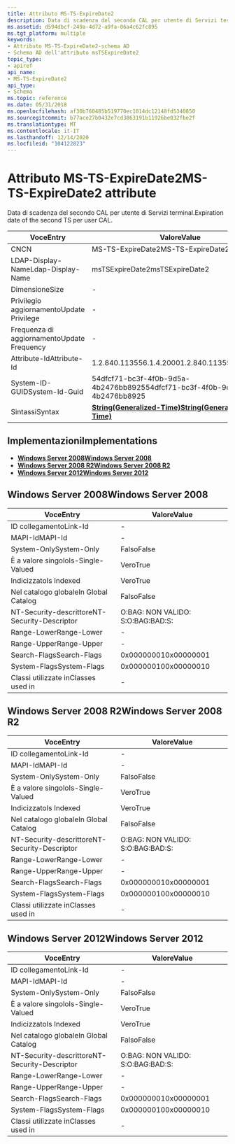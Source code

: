 ```yaml
---
title: Attributo MS-TS-ExpireDate2
description: Data di scadenza del secondo CAL per utente di Servizi terminal.
ms.assetid: d594dbcf-249a-4d72-a9fa-06a4c62fc895
ms.tgt_platform: multiple
keywords:
- Attributo MS-TS-ExpireDate2-schema AD
- Schema AD dell'attributo msTSExpireDate2
topic_type:
- apiref
api_name:
- MS-TS-ExpireDate2
api_type:
- Schema
ms.topic: reference
ms.date: 05/31/2018
ms.openlocfilehash: af30b760485b519770ec1014dc12148fd5340850
ms.sourcegitcommit: b77ace27b0432e7cd3863191b11926be032fbe2f
ms.translationtype: MT
ms.contentlocale: it-IT
ms.lasthandoff: 12/14/2020
ms.locfileid: "104122823"
---
```

# <a name="ms-ts-expiredate2-attribute"></a><span data-ttu-id="54f8b-105">Attributo MS-TS-ExpireDate2</span><span class="sxs-lookup"><span data-stu-id="54f8b-105">MS-TS-ExpireDate2 attribute</span></span>

<span data-ttu-id="54f8b-106">Data di scadenza del secondo CAL per utente di Servizi terminal.</span><span class="sxs-lookup"><span data-stu-id="54f8b-106">Expiration date of the second TS per user CAL.</span></span>



| <span data-ttu-id="54f8b-107">Voce</span><span class="sxs-lookup"><span data-stu-id="54f8b-107">Entry</span></span> | <span data-ttu-id="54f8b-108">Valore</span><span class="sxs-lookup"><span data-stu-id="54f8b-108">Value</span></span> |
|-------------------|---------------------------------------------------------------|
| <span data-ttu-id="54f8b-109">CN</span><span class="sxs-lookup"><span data-stu-id="54f8b-109">CN</span></span>                | <span data-ttu-id="54f8b-110">MS-TS-ExpireDate2</span><span class="sxs-lookup"><span data-stu-id="54f8b-110">MS-TS-ExpireDate2</span></span>                                             |
| <span data-ttu-id="54f8b-111">LDAP-Display-Name</span><span class="sxs-lookup"><span data-stu-id="54f8b-111">Ldap-Display-Name</span></span> | <span data-ttu-id="54f8b-112">msTSExpireDate2</span><span class="sxs-lookup"><span data-stu-id="54f8b-112">msTSExpireDate2</span></span>                                               |
| <span data-ttu-id="54f8b-113">Dimensione</span><span class="sxs-lookup"><span data-stu-id="54f8b-113">Size</span></span>              | \-                                                            |
| <span data-ttu-id="54f8b-114">Privilegio aggiornamento</span><span class="sxs-lookup"><span data-stu-id="54f8b-114">Update Privilege</span></span>  | \-                                                            |
| <span data-ttu-id="54f8b-115">Frequenza di aggiornamento</span><span class="sxs-lookup"><span data-stu-id="54f8b-115">Update Frequency</span></span>  | \-                                                            |
| <span data-ttu-id="54f8b-116">Attribute-Id</span><span class="sxs-lookup"><span data-stu-id="54f8b-116">Attribute-Id</span></span>      | <span data-ttu-id="54f8b-117">1.2.840.113556.1.4.2000</span><span class="sxs-lookup"><span data-stu-id="54f8b-117">1.2.840.113556.1.4.2000</span></span>                                       |
| <span data-ttu-id="54f8b-118">System-ID-GUID</span><span class="sxs-lookup"><span data-stu-id="54f8b-118">System-Id-Guid</span></span>    | <span data-ttu-id="54f8b-119">54dfcf71-bc3f-4f0b-9d5a-4b2476bb8925</span><span class="sxs-lookup"><span data-stu-id="54f8b-119">54dfcf71-bc3f-4f0b-9d5a-4b2476bb8925</span></span>                          |
| <span data-ttu-id="54f8b-120">Sintassi</span><span class="sxs-lookup"><span data-stu-id="54f8b-120">Syntax</span></span>            | [<span data-ttu-id="54f8b-121">**String(Generalized-Time)**</span><span class="sxs-lookup"><span data-stu-id="54f8b-121">**String(Generalized-Time)**</span></span>](s-string-generalized-time.md) |



## <a name="implementations"></a><span data-ttu-id="54f8b-122">Implementazioni</span><span class="sxs-lookup"><span data-stu-id="54f8b-122">Implementations</span></span>

-   [<span data-ttu-id="54f8b-123">**Windows Server 2008**</span><span class="sxs-lookup"><span data-stu-id="54f8b-123">**Windows Server 2008**</span></span>](#windows-server-2008)
-   [<span data-ttu-id="54f8b-124">**Windows Server 2008 R2**</span><span class="sxs-lookup"><span data-stu-id="54f8b-124">**Windows Server 2008 R2**</span></span>](#windows-server-2008-r2)
-   [<span data-ttu-id="54f8b-125">**Windows Server 2012**</span><span class="sxs-lookup"><span data-stu-id="54f8b-125">**Windows Server 2012**</span></span>](#windows-server-2012)

## <a name="windows-server-2008"></a><span data-ttu-id="54f8b-126">Windows Server 2008</span><span class="sxs-lookup"><span data-stu-id="54f8b-126">Windows Server 2008</span></span>



| <span data-ttu-id="54f8b-127">Voce</span><span class="sxs-lookup"><span data-stu-id="54f8b-127">Entry</span></span> | <span data-ttu-id="54f8b-128">Valore</span><span class="sxs-lookup"><span data-stu-id="54f8b-128">Value</span></span> |
|------------------------|--------------|
| <span data-ttu-id="54f8b-129">ID collegamento</span><span class="sxs-lookup"><span data-stu-id="54f8b-129">Link-Id</span></span>                | \-           |
| <span data-ttu-id="54f8b-130">MAPI-Id</span><span class="sxs-lookup"><span data-stu-id="54f8b-130">MAPI-Id</span></span>                | \-           |
| <span data-ttu-id="54f8b-131">System-Only</span><span class="sxs-lookup"><span data-stu-id="54f8b-131">System-Only</span></span>            | <span data-ttu-id="54f8b-132">Falso</span><span class="sxs-lookup"><span data-stu-id="54f8b-132">False</span></span>        |
| <span data-ttu-id="54f8b-133">È a valore singolo</span><span class="sxs-lookup"><span data-stu-id="54f8b-133">Is-Single-Valued</span></span>       | <span data-ttu-id="54f8b-134">Vero</span><span class="sxs-lookup"><span data-stu-id="54f8b-134">True</span></span>         |
| <span data-ttu-id="54f8b-135">Indicizzato</span><span class="sxs-lookup"><span data-stu-id="54f8b-135">Is Indexed</span></span>             | <span data-ttu-id="54f8b-136">Vero</span><span class="sxs-lookup"><span data-stu-id="54f8b-136">True</span></span>         |
| <span data-ttu-id="54f8b-137">Nel catalogo globale</span><span class="sxs-lookup"><span data-stu-id="54f8b-137">In Global Catalog</span></span>      | <span data-ttu-id="54f8b-138">Falso</span><span class="sxs-lookup"><span data-stu-id="54f8b-138">False</span></span>        |
| <span data-ttu-id="54f8b-139">NT-Security-descrittore</span><span class="sxs-lookup"><span data-stu-id="54f8b-139">NT-Security-Descriptor</span></span> | <span data-ttu-id="54f8b-140">O:BAG: NON VALIDO: S:</span><span class="sxs-lookup"><span data-stu-id="54f8b-140">O:BAG:BAD:S:</span></span> |
| <span data-ttu-id="54f8b-141">Range-Lower</span><span class="sxs-lookup"><span data-stu-id="54f8b-141">Range-Lower</span></span>            | \-           |
| <span data-ttu-id="54f8b-142">Range-Upper</span><span class="sxs-lookup"><span data-stu-id="54f8b-142">Range-Upper</span></span>            | \-           |
| <span data-ttu-id="54f8b-143">Search-Flags</span><span class="sxs-lookup"><span data-stu-id="54f8b-143">Search-Flags</span></span>           | <span data-ttu-id="54f8b-144">0x00000001</span><span class="sxs-lookup"><span data-stu-id="54f8b-144">0x00000001</span></span>   |
| <span data-ttu-id="54f8b-145">System-Flags</span><span class="sxs-lookup"><span data-stu-id="54f8b-145">System-Flags</span></span>           | <span data-ttu-id="54f8b-146">0x00000010</span><span class="sxs-lookup"><span data-stu-id="54f8b-146">0x00000010</span></span>   |
| <span data-ttu-id="54f8b-147">Classi utilizzate in</span><span class="sxs-lookup"><span data-stu-id="54f8b-147">Classes used in</span></span>        | \-           |



## <a name="windows-server-2008-r2"></a><span data-ttu-id="54f8b-148">Windows Server 2008 R2</span><span class="sxs-lookup"><span data-stu-id="54f8b-148">Windows Server 2008 R2</span></span>



| <span data-ttu-id="54f8b-149">Voce</span><span class="sxs-lookup"><span data-stu-id="54f8b-149">Entry</span></span> | <span data-ttu-id="54f8b-150">Valore</span><span class="sxs-lookup"><span data-stu-id="54f8b-150">Value</span></span> |
|------------------------|--------------|
| <span data-ttu-id="54f8b-151">ID collegamento</span><span class="sxs-lookup"><span data-stu-id="54f8b-151">Link-Id</span></span>                | \-           |
| <span data-ttu-id="54f8b-152">MAPI-Id</span><span class="sxs-lookup"><span data-stu-id="54f8b-152">MAPI-Id</span></span>                | \-           |
| <span data-ttu-id="54f8b-153">System-Only</span><span class="sxs-lookup"><span data-stu-id="54f8b-153">System-Only</span></span>            | <span data-ttu-id="54f8b-154">Falso</span><span class="sxs-lookup"><span data-stu-id="54f8b-154">False</span></span>        |
| <span data-ttu-id="54f8b-155">È a valore singolo</span><span class="sxs-lookup"><span data-stu-id="54f8b-155">Is-Single-Valued</span></span>       | <span data-ttu-id="54f8b-156">Vero</span><span class="sxs-lookup"><span data-stu-id="54f8b-156">True</span></span>         |
| <span data-ttu-id="54f8b-157">Indicizzato</span><span class="sxs-lookup"><span data-stu-id="54f8b-157">Is Indexed</span></span>             | <span data-ttu-id="54f8b-158">Vero</span><span class="sxs-lookup"><span data-stu-id="54f8b-158">True</span></span>         |
| <span data-ttu-id="54f8b-159">Nel catalogo globale</span><span class="sxs-lookup"><span data-stu-id="54f8b-159">In Global Catalog</span></span>      | <span data-ttu-id="54f8b-160">Falso</span><span class="sxs-lookup"><span data-stu-id="54f8b-160">False</span></span>        |
| <span data-ttu-id="54f8b-161">NT-Security-descrittore</span><span class="sxs-lookup"><span data-stu-id="54f8b-161">NT-Security-Descriptor</span></span> | <span data-ttu-id="54f8b-162">O:BAG: NON VALIDO: S:</span><span class="sxs-lookup"><span data-stu-id="54f8b-162">O:BAG:BAD:S:</span></span> |
| <span data-ttu-id="54f8b-163">Range-Lower</span><span class="sxs-lookup"><span data-stu-id="54f8b-163">Range-Lower</span></span>            | \-           |
| <span data-ttu-id="54f8b-164">Range-Upper</span><span class="sxs-lookup"><span data-stu-id="54f8b-164">Range-Upper</span></span>            | \-           |
| <span data-ttu-id="54f8b-165">Search-Flags</span><span class="sxs-lookup"><span data-stu-id="54f8b-165">Search-Flags</span></span>           | <span data-ttu-id="54f8b-166">0x00000001</span><span class="sxs-lookup"><span data-stu-id="54f8b-166">0x00000001</span></span>   |
| <span data-ttu-id="54f8b-167">System-Flags</span><span class="sxs-lookup"><span data-stu-id="54f8b-167">System-Flags</span></span>           | <span data-ttu-id="54f8b-168">0x00000010</span><span class="sxs-lookup"><span data-stu-id="54f8b-168">0x00000010</span></span>   |
| <span data-ttu-id="54f8b-169">Classi utilizzate in</span><span class="sxs-lookup"><span data-stu-id="54f8b-169">Classes used in</span></span>        | \-           |



## <a name="windows-server-2012"></a><span data-ttu-id="54f8b-170">Windows Server 2012</span><span class="sxs-lookup"><span data-stu-id="54f8b-170">Windows Server 2012</span></span>



| <span data-ttu-id="54f8b-171">Voce</span><span class="sxs-lookup"><span data-stu-id="54f8b-171">Entry</span></span> | <span data-ttu-id="54f8b-172">Valore</span><span class="sxs-lookup"><span data-stu-id="54f8b-172">Value</span></span> |
|------------------------|--------------|
| <span data-ttu-id="54f8b-173">ID collegamento</span><span class="sxs-lookup"><span data-stu-id="54f8b-173">Link-Id</span></span>                | \-           |
| <span data-ttu-id="54f8b-174">MAPI-Id</span><span class="sxs-lookup"><span data-stu-id="54f8b-174">MAPI-Id</span></span>                | \-           |
| <span data-ttu-id="54f8b-175">System-Only</span><span class="sxs-lookup"><span data-stu-id="54f8b-175">System-Only</span></span>            | <span data-ttu-id="54f8b-176">Falso</span><span class="sxs-lookup"><span data-stu-id="54f8b-176">False</span></span>        |
| <span data-ttu-id="54f8b-177">È a valore singolo</span><span class="sxs-lookup"><span data-stu-id="54f8b-177">Is-Single-Valued</span></span>       | <span data-ttu-id="54f8b-178">Vero</span><span class="sxs-lookup"><span data-stu-id="54f8b-178">True</span></span>         |
| <span data-ttu-id="54f8b-179">Indicizzato</span><span class="sxs-lookup"><span data-stu-id="54f8b-179">Is Indexed</span></span>             | <span data-ttu-id="54f8b-180">Vero</span><span class="sxs-lookup"><span data-stu-id="54f8b-180">True</span></span>         |
| <span data-ttu-id="54f8b-181">Nel catalogo globale</span><span class="sxs-lookup"><span data-stu-id="54f8b-181">In Global Catalog</span></span>      | <span data-ttu-id="54f8b-182">Falso</span><span class="sxs-lookup"><span data-stu-id="54f8b-182">False</span></span>        |
| <span data-ttu-id="54f8b-183">NT-Security-descrittore</span><span class="sxs-lookup"><span data-stu-id="54f8b-183">NT-Security-Descriptor</span></span> | <span data-ttu-id="54f8b-184">O:BAG: NON VALIDO: S:</span><span class="sxs-lookup"><span data-stu-id="54f8b-184">O:BAG:BAD:S:</span></span> |
| <span data-ttu-id="54f8b-185">Range-Lower</span><span class="sxs-lookup"><span data-stu-id="54f8b-185">Range-Lower</span></span>            | \-           |
| <span data-ttu-id="54f8b-186">Range-Upper</span><span class="sxs-lookup"><span data-stu-id="54f8b-186">Range-Upper</span></span>            | \-           |
| <span data-ttu-id="54f8b-187">Search-Flags</span><span class="sxs-lookup"><span data-stu-id="54f8b-187">Search-Flags</span></span>           | <span data-ttu-id="54f8b-188">0x00000001</span><span class="sxs-lookup"><span data-stu-id="54f8b-188">0x00000001</span></span>   |
| <span data-ttu-id="54f8b-189">System-Flags</span><span class="sxs-lookup"><span data-stu-id="54f8b-189">System-Flags</span></span>           | <span data-ttu-id="54f8b-190">0x00000010</span><span class="sxs-lookup"><span data-stu-id="54f8b-190">0x00000010</span></span>   |
| <span data-ttu-id="54f8b-191">Classi utilizzate in</span><span class="sxs-lookup"><span data-stu-id="54f8b-191">Classes used in</span></span>        | \-           |



 

 




